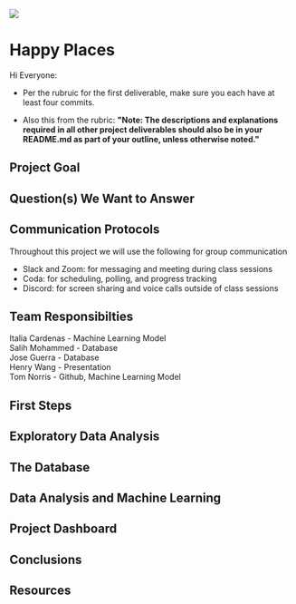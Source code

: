 <img src="https://github.com/tn64/happy_places/blob/main/Resources/earth_from_space.png"></br>

# Happy Places

Hi Everyone: 

- Per the rubruic for the first deliverable, make sure you each have at least four commits.

- Also this from the rubric:
**"Note: The descriptions and explanations required in all other project deliverables should also be in your README.md as part of your outline, unless otherwise noted."** 

## Project Goal

## Question(s) We Want to Answer

## Communication Protocols

Throughout this project we will use the following for group communication
- Slack and Zoom: for messaging and meeting during class sessions
- Coda: for scheduling, polling, and progress tracking
- Discord: for screen sharing and voice calls outside of class sessions

## Team Responsibilties
Italia Cardenas - Machine Learning Model</br>
Salih Mohammed - Database</br>
Jose Guerra - Database</br>
Henry Wang - Presentation</br>
Tom Norris - Github, Machine Learning Model</br>

## First Steps

## Exploratory Data Analysis

## The Database

## Data Analysis and Machine Learning

## Project Dashboard

## Conclusions

## Resources
